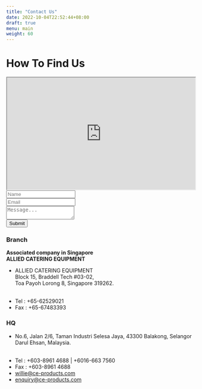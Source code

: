 ```yaml
---
title: "Contact Us"
date: 2022-10-04T22:52:44+08:00
draft: true
menu: main
weight: 60
---
```


<div class="pages contactus">
    <div class="container">
        <h1>How To Find Us</h1>
        <div class="map">
            <iframe width="100%" height="300px" src="https://www.google.com/maps/embed?pb=!1m18!1m12!1m3!1d3984.2730844269927!2d101.74179751461729!3d3.0211437977998337!2m3!1f0!2f0!3f0!3m2!1i1024!2i768!4f13.1!3m3!1m2!1s0x31cdcada5651a991%3A0x6b8a00094821dc2c!2s6%2C+Jalan+2%2F6%2C+Taman+Industri+Selesa+Jaya%2C+43300+Seri+Kembangan%2C+Selangor!5e0!3m2!1sen!2smy!4v1503040685033" allowfullscreen></iframe>
        </div>
        <div class="row">
            <div class="col-md-6 py-3">
                <form action="https://docs.google.com/forms/d/e/1FAIpQLSekOB0A_-GmgmPvEfzvroPMCSvp4A0Q-vi11PUx2u57C-yRkg/formResponse" method="post" target="hidden_iframe">
                    <div class="form-outline mb-4">
                      <input type="text" id="form4Example1" class="form-control" placeholder="Name" name="entry.1103772503" required/>
                    </div>
                    <div class="form-outline mb-4">
                      <input type="email" id="form4Example2" class="form-control" placeholder="Email" name="entry.1045781291" required/>
                    </div>
                    <div class="form-outline mb-4">
                      <textarea class="form-control" id="form4Example3" placeholder="Message..." name="entry.839337160"></textarea>
                    </div>
                    <button type="submit" class="btn btn-primary btn-block mb-4">Submit</button>
                </form>
            </div>
            <div class="col-md-6">
                <div class="row">
                    <div class="col-md-6 py-3">
                        <h3>Branch</h3>
                        <p id="singapore">
                            <b>Associated company in Singapore<br>ALLIED CATERING EQUIPMENT</b>
                        </p>
                        <ul class="list-unstyled">
                            <li>
                                <span class="bi bi-geo-alt-fill"></span>
                                <p>
                                    ALLIED CATERING EQUIPMENT<br>
                                    Block 15, Braddell Tech #03-02,<br>
                                    Toa Payoh Lorong 8, Singapore 319262.
                                </p>
                            </li>
                            <br>
                            <li><span class="bi bi-telephone-fill"></span> Tel : +65-62529021 </li>
                            <li><span class="fa-solid fa-fax"></span> Fax : +65-67483393</li>
                        </ul>
                    </div>
                    <div class="col-md-6 py-3">
                        <h3>HQ</h3>
                        <ul class="list-unstyled">
                            <li>
                                <span class="bi bi-geo-alt-fill"></span>
                                <p>
                                    No.6, Jalan 2/6, Taman Industri Selesa Jaya, 43300 Balakong, Selangor Darul Ehsan, Malaysia.
                                </p>
                            </li>
                            <br>
                            <li><span class="bi bi-telephone-fill"></span> Tel : +603-8961 4688 | +6016-663 7560</li>
                            <li><span class="fa-solid fa-fax"></span> Fax : +603-8961 4688</li>
                            <li><span class="bi bi-envelope-fill"></span>
                                <a href="mailto:willie@ce-products.com">willie@ce-products.com</a>
                            </li>
                            <li><span class="bi bi-envelope-fill"></span>
                                <a href="mailto:enquiry@ce-products.com">enquiry@ce-products.com</a>
                            </li>
                        </ul>
                    </div>
                </div>
            </div>
        </div>
    </div>
</div>
